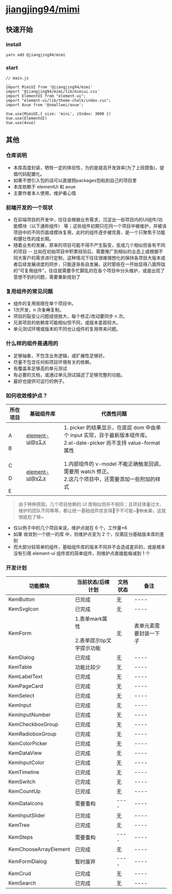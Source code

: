 # [jiangjing94/mimi](https://hellonainai.github.io/mimi/#/)

## 快速开始
### install
```
yarn add @jiangjing94/mimi
```

### start
``` 
// main.js
__
import MimiUI from '@jiangjing94/mimi'
import '@jiangjing94/mimi/lib/mimiui.css'
import ElementUI from "element-ui";
import "element-ui/lib/theme-chalk/index.css";
import Avue from '@smallwei/avue';

Vue.use(MimiUI,{ size: 'mini', zIndex: 3000 })
Vue.use(ElementUI)
Vue.use(Avue)

```

## 其他
### 仓库说明
 - 本库高度封装，牺牲一定的体验性，为的是提高开发效率(为了上班摸鱼)，提倡代码配置化。
- 如果不想引入包的话可以直接把packages包粘到自己的项目里
- 本库依赖于 elementUi 和 avue
 - 主要作者本人使用，维护看心情
### 前端开发的一个现状
- 在前端项目的开发中，往往会根据业务需求，沉淀出一些项目内的UI组件/功能模块（以下通称组件） 等；这些组件初期只在同一个项目中被维护，并被该项目中的不同页面或模块复用，此时的组件逐步被完善，是一个只聚焦于功能和健壮性的成长期。
- 随着业务的发展，原来的项目可能不得不产生裂变，变成几个相似但各有不同的项目 -- 比如在初始项目中积累经验后，需要推广到相似的业态上或根据不同大客户的需求进行定制，这种情况下往往很难理想化的保持各项目大版本或者后续发展进度的同步，只能逐渐各自发展。这时那些在一开始显得八面玲珑的“可复用组件”，往往就需要手忙脚乱的在各个项目中分头维护，或是出现了意想不到的问题，需要重新规划了
 

### 复用组件的常见问题
- 组件的复用局限在单个项目中。
- 1次开发，n 次~~复用~~复制。
- 项目的裂变让问题成倍放大，每个修正/改动要同步 n 次。
- 兄弟项目的依赖库可能相似但不同，或版本差距较大。
- 单元测试环境或版本的不同也让组件的复用带来问题。
>
### 什么样的组件是通用的
- 足够抽象，不包含业务逻辑，或扩展性足够好。
- 尽量不包含任何和项目环境有关的依赖。
- 有覆盖率足够高的单元测试
- 有必要的文档，或通过单元测试描述了足够完整的功能。
- 最好也提供可运行的例子。
### 如何收敛维护点？

所在项目 | 基础组件库  | 代表性问题
----|----|----
<br/>A<br/><br/>B<br/>| element-ui@v1.x |   1. picker 的结果显示，在底层 dom 中由单个 input 实现，异于最新版本组件库。<br/>2.el-date-picker 尚不支持 value-format 属性
<br/>C<br/><br/>D<br/><br/>E<br/>| element-ui@v2.x |1.内部组件的 v-model 不能正确触发回调，需要用 watch 修正。<br/>2.这几个项目中，还需要添加一些附加的样式
 
> 由于种种原因，几个项目依赖的 UI 库相似但并不相同；且项目体量过大、维护的团队不同等等，都让统一基础组件库变得🐔乎不可能~~~🐔你太美~~，这就很尴尬了嘛~
- 仅以例子中的几个项目来说，维护点就在 6 个，工作量×6
- 如果 收敛到一个统一的库 中，则维护点变为 2 个，仅需区分基础版本库的差别
- 而大部分较简单的组件，基础组件库的版本不同并不会造成差异的，或是根本没有引用 element-ui 组件库的简单组件，则维护点直接能缩减到 1 个

### 开发计划
功能模块 | 当前状态/后续计划  |文档状态| 备注
----|----|----|----
    KemButton|已完成|无|----
    KemSvgIcon|已完成|无|----
    KemForm|1.表单mark属性<br/><br/>2.表单提示tip文字提示功能|无|表单元素需要封装一下子
    KemDialog|已完成|无|----
    KemTable|功能比较少|无|----
    KemLabelText|已完成|无|----
    KemPageCard|已完成|无|----
    KemSelect|已完成|无|----
    KemInput|已完成|无|----
    KemInputNumber|已完成|无|----
    KemCheckboxGroup|已完成|无|----
    KemRadioboxGroup|已完成|无|----
    KemColorPicker|已完成|无|----
    KemDataView|已完成|无|----
    KemInputColor|已完成|无|----
    KemTimeline|已完成|无|----
    KemSwitch|已完成|无|----
    KemCountUp|已完成|无|----
    KemDataIcons|需要重构|----|----
    KemInputSlider|已完成|无|----
    KemTree|已完成|无|----
    KemSteps|需要重构|----|----
    KemChooseArrayElement|已完成|无|----
    KemFormDialog|暂时废弃|----|----
    KemCrud|已完成|无|----
    KemSearch|已完成|无|----
